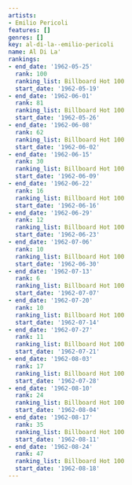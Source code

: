 ```yaml
---
artists:
- Emilio Pericoli
features: []
genres: []
key: al-di-la--emilio-pericoli
name: Al Di La'
rankings:
- end_date: '1962-05-25'
  rank: 100
  ranking_list: Billboard Hot 100
  start_date: '1962-05-19'
- end_date: '1962-06-01'
  rank: 81
  ranking_list: Billboard Hot 100
  start_date: '1962-05-26'
- end_date: '1962-06-08'
  rank: 62
  ranking_list: Billboard Hot 100
  start_date: '1962-06-02'
- end_date: '1962-06-15'
  rank: 30
  ranking_list: Billboard Hot 100
  start_date: '1962-06-09'
- end_date: '1962-06-22'
  rank: 16
  ranking_list: Billboard Hot 100
  start_date: '1962-06-16'
- end_date: '1962-06-29'
  rank: 12
  ranking_list: Billboard Hot 100
  start_date: '1962-06-23'
- end_date: '1962-07-06'
  rank: 10
  ranking_list: Billboard Hot 100
  start_date: '1962-06-30'
- end_date: '1962-07-13'
  rank: 6
  ranking_list: Billboard Hot 100
  start_date: '1962-07-07'
- end_date: '1962-07-20'
  rank: 10
  ranking_list: Billboard Hot 100
  start_date: '1962-07-14'
- end_date: '1962-07-27'
  rank: 11
  ranking_list: Billboard Hot 100
  start_date: '1962-07-21'
- end_date: '1962-08-03'
  rank: 17
  ranking_list: Billboard Hot 100
  start_date: '1962-07-28'
- end_date: '1962-08-10'
  rank: 24
  ranking_list: Billboard Hot 100
  start_date: '1962-08-04'
- end_date: '1962-08-17'
  rank: 35
  ranking_list: Billboard Hot 100
  start_date: '1962-08-11'
- end_date: '1962-08-24'
  rank: 47
  ranking_list: Billboard Hot 100
  start_date: '1962-08-18'
---
```


